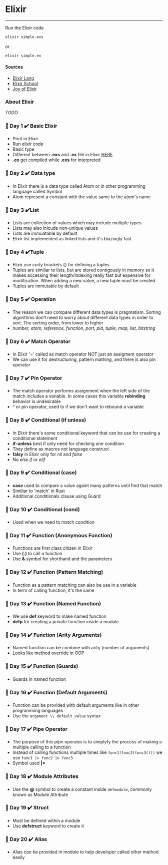 # Elixir

---

Run the Elixir code

```elixir
elixir simple.exs
```

or

```elixir
elixir simple.ex
```

#### Sources

- [Elixir Lang](https://elixir-lang.org/getting-started/introduction.html#interactive-mode)
- [Elixir School](https://elixirschool.com/en/lessons/basics/basics/)
- [Joy of Elixir](https://joyofelixir.com/toc.html)

### About Elixir

_TODO_

### 📅 Day 1 ✔️ Basic Elixir

- Print in Elixir
- Run elixir code
- Basic type
- Different between **.exs** and **.ex** file in Elixir [HERE](https://stackoverflow.com/questions/36292620/elixir-when-to-use-ex-and-when-exs-files)
- **.ex** get compiled while **.exs** for interpreted

### 📅 Day 2 ✔️ Data type

- In Elixir there is a data type called Atom or in other programming language called Symbol
- Atom represent a constant with the value same to the atom's name

### 📅 Day 3 ✔️List

- Lists are collection of values which may include multiple types
- Lists may also inlcude non-unique values
- Lists are immuatable by default
- Elixir list implemented as linked lists and it's blazingly fast

### 📅 Day 4 ✔️Tuple

- Elixir use curly brackets {} for defining a tuples
- Tuples are similiar to lists, but are stored contigously in memory so it makes accessing their length/indexing really fast but expensive for modification. When adding a new value, a new tuple must be created
- Tuples are immutable by default

### 📅 Day 5 ✔️ Operation

- The reason we can compare different data types is pragmatism. Sorting algorithms don’t need to worry about different data types in order to sort. The sorting order, from lower to higher
- _number, atom, reference, function, port, pid, tuple, map, list, bitstring_

### 📅 Day 6 ✔️ Match Operator

- In Elixir '=' called as match operator NOT just an assigment operator
- We can use it for destructuring, pattern mathing, and there is also pin operator

### 📅 Day 7 ✔️ Pin Operator

- The match operator performs assignment when the left side of the match includes a variable. In some cases this variable **rebinding** behavior is undesirable
- ^ or pin operator, used to if we don't want to rebound a variable

### 📅 Day 8 ✔️ Conditional (if unless)

- In Elixir there's some conditional keyword that can be use for creating a conditional statement
- **if-unless** best if only need for checking one condition
- They define as macros not language construct
- **falsy** in Elixir only for _nil_ and _false_
- No _else if_ or _elif_

### 📅 Day 9 ✔️ Conditional (case)

- **case** used to compare a value againt many patterns until find that match
- Similiar to 'match' in Rust
- Additional conditionals clause using Guard

### 📅 Day 10 ✔️ Conditional (cond)

- Used when we need to match condition

### 📅 Day 11 ✔️ Function (Anonymous Function)

- Functions are first class citizen in Elixir
- Use **(.)** to call a function
- Use **&** symbol for shorthand and the parameters

### 📅 Day 12 ✔️ Function (Pattern Matching)

- Function as a pattern matching can also be use in a variable
- In term of calling function, it's the same

### 📅 Day 13 ✔️ Function (Named Function)

- We use **def** keyword to make named function
- **defp** for creating a private function inside a module

### 📅 Day 14 ✔️ Function (Arity Arguments)

- Named function can be combine with arity (number of arguments)
- Looks like method override in OOP

### 📅 Day 15 ✔️ Function (Guards)

- Guards in named function

### 📅 Day 16 ✔️ Function (Default Arguments)

- Function can be provided with default arguments like in other programming languages
- Use the `argement \\ default_value` syntax

### 📅 Day 17 ✔️ Pipe Operator

- The purpose of this pipe operator is to simplyfy the process of making a multiple calling to a function
- Instead of calling functions multiple times like `func1(func2(func3()))` we use `func1 |> func2 |> func3`
- Symbol used **|>**

### 📅 Day 18 ✔️ Module Attributes

- Use the **@** symbol to create a constant inside `defmodule`, commonly known as Module Attribute

### 📅 Day 19 ✔️ Struct

- Must be defined within a module
- Use **defstruct** keyword to create it

### 📅 Day 20 ✔️ Alias

- Alias can be provided in module to help developer called other method easily
